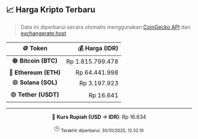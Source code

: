 

<!-- HARGA_KRIPTO -->
## 📈 Harga Kripto Terbaru

> Data ini diperbarui secara otomatis menggunakan [CoinGecko API](https://www.coingecko.com/) dan [exchangerate.host](https://exchangerate.host/)

<div align="center">

| 🪙 Token | 💰 Harga (IDR) |
|:------:|---------------:|
| 🟠 **Bitcoin (BTC)**   | Rp 1.815.799.478 |
| 🔵 **Ethereum (ETH)**  | Rp 64.441.998 |
| 🟣 **Solana (SOL)**    | Rp 3.197.923 |
| 🟢 **Tether (USDT)**   | Rp 16.641 |

---

💱 **Kurs Rupiah (USD → IDR)**: Rp 16.634

🕒 <sub>Terakhir diperbarui: 30/10/2025, 12.32.10</sub>

</div>
<!-- /HARGA_KRIPTO -->